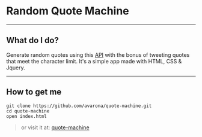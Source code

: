 # Random Quote Machine

----
## What do I do?
Generate random quotes using this [API](https://forismatic.com/en/) with the bonus of tweeting quotes that meet the character limit.
It's a simple app made with HTML, CSS & Jquery.

----
## How to get me
    git clone https://github.com/avarona/quote-machine.git
    cd quote-machine
    open index.html

>or visit it at: [quote-machine](https://avarona.github.io/quote-machine/)
